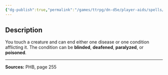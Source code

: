 ```yaml
---
{"dg-publish":true,"permalink":"/games/ttrpg/dn-d5e/player-aids/spells/level-2/lesser-restoration/","tags":["ttrpg/dnd/5e","verbal","somatic","spell"],"noteIcon":""}
---
```



## Description
You touch a creature and can end either one disease or one condition afflicting it.
The condition can be **blinded**, **deafened**, **paralyzed**, or **poisoned**.

---

**Sources:** PHB, page 255
